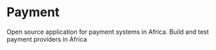 # Payment
Open source application for payment systems in Africa. Build and test payment providers in Africa
